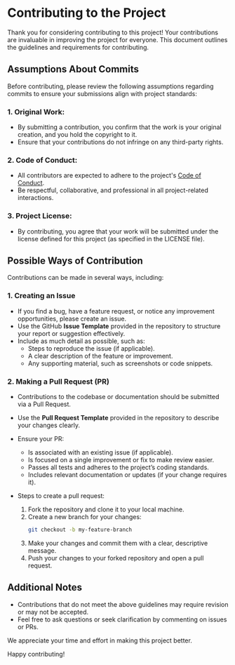 # Contributing to the Project

Thank you for considering contributing to this project! Your contributions are
invaluable in improving the project for everyone. This document outlines the
guidelines and requirements for contributing.

## Assumptions About Commits

Before contributing, please review the following assumptions regarding commits
to ensure your submissions align with project standards:

### 1. **Original Work**:

- By submitting a contribution, you confirm that the work is your original
  creation, and you hold the copyright to it.
- Ensure that your contributions do not infringe on any third-party rights.

### 2. **Code of Conduct**:

- All contributors are expected to adhere to the project's
  [Code of Conduct](CODE_OF_CONDUCT.md).
- Be respectful, collaborative, and professional in all project-related
  interactions.

### 3. **Project License**:

- By contributing, you agree that your work will be submitted under the
  license defined for this project (as specified in the LICENSE file).

## Possible Ways of Contribution

Contributions can be made in several ways, including:

### 1. **Creating an Issue**

- If you find a bug, have a feature request, or notice any improvement
  opportunities, please create an issue.
- Use the GitHub **Issue Template** provided in the repository to structure
  your report or suggestion effectively.
- Include as much detail as possible, such as:
  - Steps to reproduce the issue (if applicable).
  - A clear description of the feature or improvement.
  - Any supporting material, such as screenshots or code snippets.

### 2. **Making a Pull Request (PR)**

- Contributions to the codebase or documentation should be submitted via a
  Pull Request.
- Use the **Pull Request Template** provided in the repository to describe
  your changes clearly.
- Ensure your PR:

  - Is associated with an existing issue (if applicable).
  - Is focused on a single improvement or fix to make review easier.
  - Passes all tests and adheres to the project’s coding standards.
  - Includes relevant documentation or updates (if your change requires it).

- Steps to create a pull request:
  1.  Fork the repository and clone it to your local machine.
  2.  Create a new branch for your changes:
      ```bash
      git checkout -b my-feature-branch
      ```
  3.  Make your changes and commit them with a clear, descriptive message.
  4.  Push your changes to your forked repository and open a pull request.

## Additional Notes

- Contributions that do not meet the above guidelines may require revision or
  may not be accepted.
- Feel free to ask questions or seek clarification by commenting on issues or
  PRs.

We appreciate your time and effort in making this project better.

Happy contributing!
